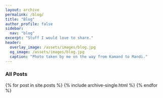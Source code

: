 ```yaml
---
layout: archive
permalink: /blog/
title: "Blog"
author_profile: false
sidebar:
  nav: "blog"
excerpt: "Stuff I would love to share."
header:
  overlay_image: /assets/images/blog.jpg
  og_image: /assets/images/blog.jpg
  caption: "Photo taken by me on the way from Kamand to Mandi."
---
```


<h3 class="archive__subtitle">All Posts</h3>

{% for post in site.posts %}
  {% include archive-single.html %}
{% endfor %}
